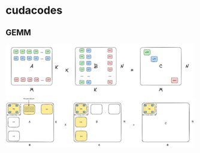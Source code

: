 # cudacodes
## GEMM
![alt text](mat_mul/media/mat_mul.png)
![alt text](mat_mul/media/tiled_matrix.png)
